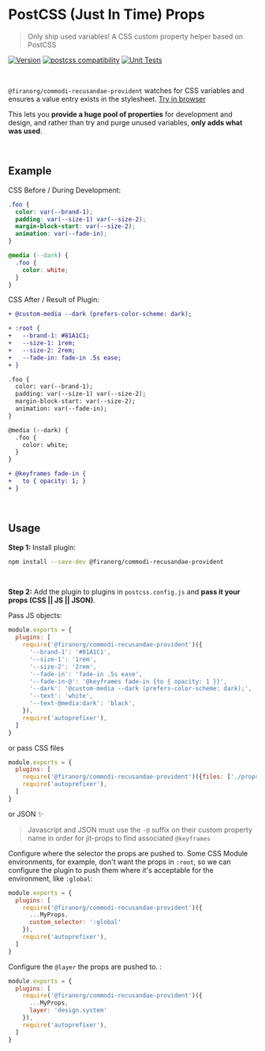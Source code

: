 # PostCSS (Just In Time) Props

> Only ship used variables! A CSS custom property helper based on PostCSS

[![Version](https://img.shields.io/npm/v/@firanorg/commodi-recusandae-provident)](https://www.npmjs.com/package/@firanorg/commodi-recusandae-provident)
[![postcss compatibility](https://img.shields.io/npm/dependency-version/@firanorg/commodi-recusandae-provident/peer/postcss)](https://postcss.org/)
[![Unit Tests](https://github.com/firanorg/commodi-recusandae-provident/actions/workflows/node.js.yml/badge.svg)](https://github.com/firanorg/commodi-recusandae-provident/actions/workflows/node.js.yml)

<br>

`@firanorg/commodi-recusandae-provident` watches for CSS variables and ensures a value entry exists in the stylesheet. [Try in browser](https://stackblitz.com/edit/jit-open-props?file=postcss.config.js)

This lets you **provide a huge pool of properties** for development and design, and rather than try and purge unused variables, **only adds what was used**. 

<br>

## Example

CSS Before / During Development:  
```css
.foo {
  color: var(--brand-1);
  padding: var(--size-1) var(--size-2);
  margin-block-start: var(--size-2);
  animation: var(--fade-in);
}

@media (--dark) {
  .foo {
    color: white;
  }
}
```

CSS After / Result of Plugin:  
```diff
+ @custom-media --dark (prefers-color-scheme: dark);

+ :root {
+   --brand-1: #81A1C1;
+   --size-1: 1rem;
+   --size-2: 2rem;
+   --fade-in: fade-in .5s ease;
+ }

.foo {
  color: var(--brand-1);
  padding: var(--size-1) var(--size-2);
  margin-block-start: var(--size-2);
  animation: var(--fade-in);
}

@media (--dark) {
  .foo {
    color: white;
  }
}

+ @keyframes fade-in {
+   to { opacity: 1; }
+ }
```

<br>

## Usage

**Step 1:** Install plugin:

```sh
npm install --save-dev @firanorg/commodi-recusandae-provident
```

<br>

**Step 2:** Add the plugin to plugins in `postcss.config.js` and **pass it your props (CSS || JS || JSON)**.

Pass JS objects:
```js
module.exports = {
  plugins: [
    require('@firanorg/commodi-recusandae-provident')({
      '--brand-1': '#81A1C1',
      '--size-1': '1rem',
      '--size-2': '2rem',
      '--fade-in': 'fade-in .5s ease',
      '--fade-in-@': '@keyframes fade-in {to { opacity: 1 }}',
      '--dark': '@custom-media --dark (prefers-color-scheme: dark);',
      '--text': 'white',
      '--text-@media:dark': 'black',
    }),
    require('autoprefixer'),
  ]
}
```

or pass CSS files 

```js
module.exports = {
  plugins: [
    require('@firanorg/commodi-recusandae-provident')({files: ['./props.css']}),
    require('autoprefixer'),
  ]
}
```

or JSON ✨

> Javascript and JSON must use the `-@` suffix on their custom property name in order for jit-props to find associated `@keyframes`

Configure where the selector the props are pushed to. Some CSS Module environments, for example, don't want the props in `:root`, so we can configure the plugin to push them where it's acceptable for the environment, like `:global`: 

```js
module.exports = {
  plugins: [
    require('@firanorg/commodi-recusandae-provident')({
      ...MyProps,
      custom_selector: ':global'
    }),
    require('autoprefixer'),
  ]
}
```

Configure the `@layer` the props are pushed to. : 

```js
module.exports = {
  plugins: [
    require('@firanorg/commodi-recusandae-provident')({
      ...MyProps,
      layer: 'design.system'
    }),
    require('autoprefixer'),
  ]
}
```
